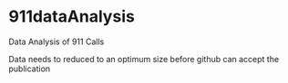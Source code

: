 # 911dataAnalysis
Data Analysis of 911 Calls

Data needs to reduced to an optimum size before github can accept the publication
